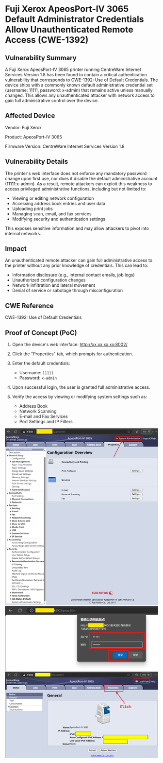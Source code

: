 # Fuji Xerox ApeosPort-IV 3065 Default Administrator Credentials Allow Unauthenticated Remote Access (CWE-1392)
## Vulnerability Summary
A Fuji Xerox ApeosPort-IV 3065 printer running CentreWare Internet Services Version 1.8 has been found to contain a critical authentication vulnerability that corresponds to CWE-1392: Use of Default Credentials. The device ships with a commonly known default administrative credential set (username: 11111, password: x-admin) that remains active unless manually changed. This allows any unauthenticated attacker with network access to gain full administrative control over the device.
## Affected Device
Vendor: Fuji Xerox

Product: ApeosPort-IV 3065

Firmware Version: CentreWare Internet Services Version 1.8

## Vulnerability Details
The printer's web interface does not enforce any mandatory password change upon first use, nor does it disable the default administrative account (11111:x-admin). As a result, remote attackers can exploit this weakness to access privileged administrative functions, including but not limited to:

* Viewing or editing network configuration
* Accessing address book entries and user data
* Uploading print jobs
* Managing scan, email, and fax services
* Modifying security and authentication settings

This exposes sensitive information and may allow attackers to pivot into internal networks.

## Impact
An unauthenticated remote attacker can gain full administrative access to the printer without any prior knowledge of credentials. This can lead to:

* Information disclosure (e.g., internal contact emails, job logs)
* Unauthorized configuration changes
* Network infiltration and lateral movement
* Denial of service or sabotage through misconfiguration

## CWE Reference
CWE-1392: Use of Default Credentials

## Proof of Concept (PoC)
1. Open the device's web interface:
   http://xx.xx.xx.xx:8002/

2. Click the "Properties" tab, which prompts for authentication.

3. Enter the default credentials:
   - Username: `11111`
   - Password: `x-admin`

4. Upon successful login, the user is granted full administrative access.

5. Verify the access by viewing or modifying system settings such as:
   - Address Book
   - Network Scanning
   - E-mail and Fax Services
   - Port Settings and IP Filters

![PoC3.png](PoC3.png)
![PoC2.png](PoC2.png)
![PoC1.png](PoC1.png)